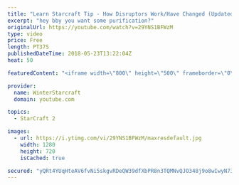```yaml
---
title: "Learn Starcraft Tip - How Disruptors Work/Have Changed (Updated Patch 4.0 2018)"
excerpt: "hey bby you want some purification?"
originalUrl: https://youtube.com/watch?v=29YNS1BFWzM
type: video
price: Free
length: PT37S
publishedDateTime: 2018-05-23T13:22:04Z
heat: 50

featuredContent: "<iframe width=\"800\" height=\"500\" frameborder=\"0\" src=\"https://www.youtube.com/embed/29YNS1BFWzM\" allow=\"accelerometer; autoplay; encrypted-media; gyroscope; picture-in-picture\" allowfullscreen></iframe>"

provider:
  name: WinterStarcraft
  domain: youtube.com

topics:
  - StarCraft 2

images:
  - url: https://i.ytimg.com/vi/29YNS1BFWzM/maxresdefault.jpg
    width: 1280
    height: 720
    isCached: true

secured: "yQRt4YUqHteAV6fvNi5skgvRDeQW39dfXbPR8n3TQMNvQJO348j9o8wIwyN73xf4C6NHl9UTEl8PaI4o/UwpKzBW4/Zl7itRcOM3WuTUPcucO0fFonw/uBVtWIo/INuxPOhJke+JPR2RFjsRpykEUeTZyjk9PjNHo7d52qy4JnpYQt/kZ8huhWREvxpJq65+Xm4ymilac1Vf/0YUE7IQOH++9ctQAbdyznxLAwdtohUH/KDA1Dbb/X74JeijCVbdtub559gDAWU2gTPtHICKDWV/xmQbTFHLGKmwPINqNPp9tp4kr7umlYe/EHhnzLLj5pa+/GQEWs4LSh3G83iXFXfi3p2ktkmJIM4DFfqk/ASczKraXRDEnxVfKeH4U8F9sjyjtLIe2rnOyqLgfLrjAeojgcgchC0TUx58kxLFGmk=;A6szGPq23TKTuW+6Jcj9sg=="
---
```


